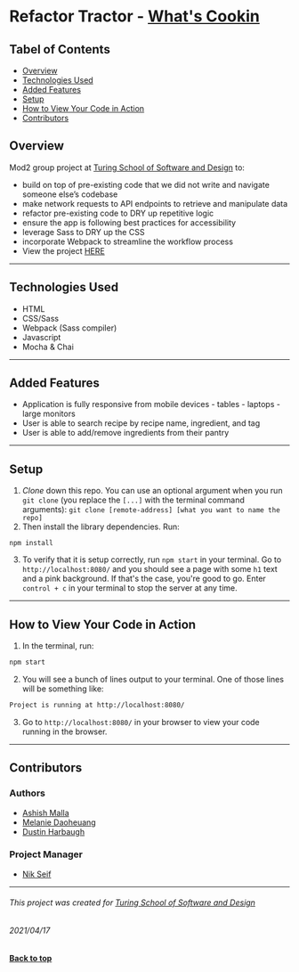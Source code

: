 # Refactor Tractor - [What's Cookin]('https://frontend.turing.io/projects/whats-cookin.html')

## Tabel of Contents
  - [Overview](#overview)
  - [Technologies Used](#technologies-used)
  - [Added Features](#added-features)
  - [Setup](#setup)
  - [How to View Your Code in Action](#how-to-view-your-code-in-action)
  - [Contributors](#contributors)


## Overview
Mod2 group project at [Turing School of Software and Design](https://turing.io/) to:
- build on top of pre-existing code that we did not write and navigate someone else’s codebase
- make network requests to API endpoints to retrieve and manipulate data
- refactor pre-existing code to DRY up repetitive logic
- ensure the app is following best practices for accessibility
- leverage Sass to DRY up the CSS
- incorporate Webpack to streamline the workflow process
- View the project [HERE]("https://asiisii.github.io/Refactor-Tractor-Cookin/")
---

## Technologies Used
- HTML
- CSS/Sass 
- Webpack (Sass compiler)
- Javascript
- Mocha & Chai
---

## Added Features 
- Application is fully responsive from mobile devices - tables - laptops - large monitors 
- User is able to search recipe by recipe name, ingredient, and tag
- User is able to add/remove ingredients from their pantry
---

## Setup
1. _Clone_ down this repo. You can use an optional argument when you run `git clone` (you replace the `[...]` with the terminal command arguments): `git clone [remote-address] [what you want to name the repo]`
2. Then install the library dependencies. Run:
```
npm install
```
3. To verify that it is setup correctly, run `npm start` in your terminal. Go to `http://localhost:8080/` and you should see a page with some `h1` text and a pink background. If that's the case, you're good to go. Enter `control + c` in your terminal to stop the server at any time.
---

## How to View Your Code in Action
1. In the terminal, run:
```bash
npm start
```
2. You will see a bunch of lines output to your terminal. One of those lines will be something like:
```bash
Project is running at http://localhost:8080/
```
3. Go to `http://localhost:8080/` in your browser to view your code running in the browser.

---

## Contributors
### Authors
- [Ashish Malla]("https://github.com/asiisii")
- [Melanie Daoheuang]("https://github.com/daomeow)
- [Dustin Harbaugh]("https://github.com/dustin-har)
### Project Manager
- [Nik Seif]("https://github.com/hannahhch")
  
**************************************************************************
###### This project was created for [Turing School of Software and Design](https://turing.io/)
###### 2021/04/17
**[Back to top](#table-of-contents)**
